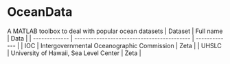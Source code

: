 # OceanData
A MATLAB toolbox to deal with popular ocean datasets
| Dataset       | Full name                                  | Data          |
| ------------- | ------------------------------------------ | ------------- |
| IOC           | Intergovernmental Oceanographic Commission | Zeta          |
| UHSLC         | University of Hawaii, Sea Level Center     | Zeta          |
